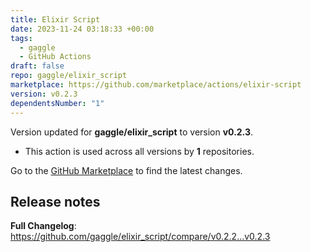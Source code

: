 ```yaml
---
title: Elixir Script
date: 2023-11-24 03:18:33 +00:00
tags:
  - gaggle
  - GitHub Actions
draft: false
repo: gaggle/elixir_script
marketplace: https://github.com/marketplace/actions/elixir-script
version: v0.2.3
dependentsNumber: "1"
---
```



Version updated for **gaggle/elixir_script** to version **v0.2.3**.
- This action is used across all versions by **1** repositories.

Go to the [GitHub Marketplace](https://github.com/marketplace/actions/elixir-script) to find the latest changes.

## Release notes

**Full Changelog**: https://github.com/gaggle/elixir_script/compare/v0.2.2...v0.2.3
